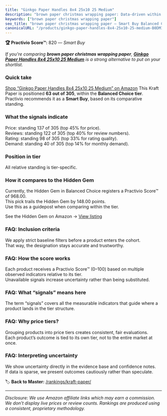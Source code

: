 ```yaml
---
title: "Ginkgo Paper Handles 8x4 25x10 25 Medium"
description: "brown paper christmas wrapping paper: Data-driven within Balanced Choice ranking using the Practivio Score™. Positioned by quality, value, demand, findability,…"
keywords: ["brown paper christmas wrapping paper"]
seo_title: "brown paper christmas wrapping paper — Smart Buy Balanced Choice (2025)"
canonicalURL: "/products/ginkgo-paper-handles-8x4-25x10-25-medium-B0DM11MV4T/"
---
```


**🏆 Practivio Score™:** 820 — _Smart Buy_


*If you're comparing **brown paper christmas wrapping paper**, **[Ginkgo Paper Handles 8x4 25x10 25 Medium](https://www.amazon.com/dp/B0DM11MV4T?tag=practivio-20)** is a strong alternative to put on your shortlist.*
### Quick take
[Shop “Ginkgo Paper Handles 8x4 25x10 25 Medium” on Amazon](https://www.amazon.com/dp/B0DM11MV4T?tag=practivio-20)
This Kraft Paper is positioned **63 out of 305**, within the **Balanced Choice tier**.  
Practivio recommends it as a **Smart Buy**, based on its comparative standing.

### What the signals indicate
Price: standing 137 of 305 (top 45% for price).  
Reviews: standing 122 of 305 (top 40% for review numbers).  
Rating: standing 98 of 305 (top 33% for rating quality).  
Demand: standing 40 of 305 (top 14% for monthly demand).

### Position in tier
All relative standing is tier-specific.

### How it compares to the Hidden Gem
Currently, the Hidden Gem in Balanced Choice registers a Practivio Score™ of 968.00.  
This pick trails the Hidden Gem by 148.00 points.  
Use this as a guidepost when comparing within the tier.  

See the Hidden Gem on Amazon → [View listing](https://www.amazon.com/dp/B07Z8GG66X?tag=practivio-20)

### FAQ: Inclusion criteria
We apply strict baseline filters before a product enters the cohort.  
That way, the designation stays accurate and trustworthy.

### FAQ: How the score works
Each product receives a Practivio Score™ (0–100) based on multiple observed indicators relative to its tier.  
Unavailable signals increase uncertainty rather than being substituted.

### FAQ: What “signals” means here
The term “signals” covers all the measurable indicators that guide where a product lands in the tier structure.

### FAQ: Why price tiers?
Grouping products into price tiers creates consistent, fair evaluations.  
Each product’s outcome is tied to its own tier, not to the entire market at once.

### FAQ: Interpreting uncertainty
We show uncertainty directly in the evidence base and confidence notes.  
If data is sparse, we present outcomes cautiously rather than speculate.


🏷️ **Back to Master:** [/rankings/kraft-paper/](/rankings/kraft-paper/)

---
_Disclosure: We use Amazon affiliate links which may earn a commission. We don’t display live prices or review counts. Rankings are produced using a consistent, proprietary methodology._

